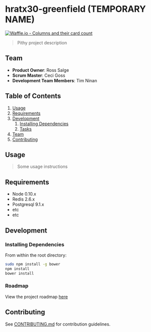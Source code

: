 # hratx30-greenfield (TEMPORARY NAME)
[![Waffle.io - Columns and their card count](https://badge.waffle.io/80a914d46b5bfb2b1f52e16fd9c246f0fb12991aecefdc4cb1c430a9f5128487.svg?columns=all)](https://waffle.io/cgoss95/hratx30-greenfield)

> Pithy project description

## Team

  - __Product Owner__: Ross Salge
  - __Scrum Master__: Ceci Goss
  - __Development Team Members__: Tim Ninan

## Table of Contents

1. [Usage](#Usage)
1. [Requirements](#requirements)
1. [Development](#development)
    1. [Installing Dependencies](#installing-dependencies)
    1. [Tasks](#tasks)
1. [Team](#team)
1. [Contributing](#contributing)

## Usage

> Some usage instructions

## Requirements

- Node 0.10.x
- Redis 2.6.x
- Postgresql 9.1.x
- etc
- etc

## Development

### Installing Dependencies

From within the root directory:

```sh
sudo npm install -g bower
npm install
bower install
```

### Roadmap

View the project roadmap [here](LINK_TO_PROJECT_ISSUES)


## Contributing

See [CONTRIBUTING.md](CONTRIBUTING.md) for contribution guidelines.
